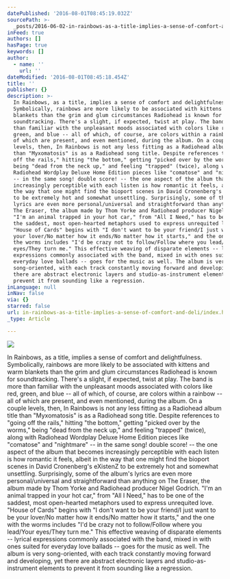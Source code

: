 ```yaml
---
datePublished: '2016-08-01T08:45:19.032Z'
sourcePath: >-
  _posts/2016-06-02-in-rainbows-as-a-title-implies-a-sense-of-comfort-and-deli.md
inFeed: true
authors: []
hasPage: true
keywords: []
author:
  - name: ''
    url: ''
dateModified: '2016-08-01T08:45:18.454Z'
title: ''
publisher: {}
description: >-
  In Rainbows, as a title, implies a sense of comfort and delightfulness.
  Symbolically, rainbows are more likely to be associated with kittens and warm
  blankets than the grim and glum circumstances Radiohead is known for
  soundtracking. There's a slight, if expected, twist at play. The band is more
  than familiar with the unpleasant moods associated with colors like red,
  green, and blue -- all of which, of course, are colors within a rainbow -- all
  of which are present, and even mentioned, during the album. On a couple
  levels, then, In Rainbows is not any less fitting as a Radiohead album title
  than "Myxomatosis" is as a Radiohead song title. Despite references to "going
  off the rails," hitting "the bottom," getting "picked over by the worms,"
  being "dead from the neck up," and feeling "trapped" (twice), along with
  Radiohead Wordplay Deluxe Home Edition pieces like "comatose" and "nightmare"
  -- in the same song! double score! -- the one aspect of the album that becomes
  increasingly perceptible with each listen is how romantic it feels, albeit in
  the way that one might find the bioport scenes in David Cronenberg's eXistenZ
  to be extremely hot and somewhat unsettling. Surprisingly, some of the album's
  lyrics are even more personal/universal and straightforward than anything on
  The Eraser, the album made by Thom Yorke and Radiohead producer Nigel Godrich.
  "I'm an animal trapped in your hot car," from "All I Need," has to be one of
  the saddest, most open-hearted metaphors used to express unrequited love.
  "House of Cards" begins with "I don't want to be your friend/I just want to be
  your lover/No matter how it ends/No matter how it starts," and the one with
  the worms includes "I'd be crazy not to follow/Follow where you lead/Your
  eyes/They turn me." This effective weaving of disparate elements -- lyrical
  expressions commonly associated with the band, mixed in with ones suited for
  everyday love ballads -- goes for the music as well. The album is very
  song-oriented, with each track constantly moving forward and developing, yet
  there are abstract electronic layers and studio-as-instrument elements to
  prevent it from sounding like a regression.
inLanguage: null
inNav: false
via: {}
starred: false
url: in-rainbows-as-a-title-implies-a-sense-of-comfort-and-deli/index.html
_type: Article

---
```

![](https://the-grid-user-content.s3-us-west-2.amazonaws.com/29801b61-50d6-4856-9a2c-539f87343327.png)

In Rainbows, as a title, implies a sense of comfort and delightfulness. Symbolically, rainbows are more likely to be associated with kittens and warm blankets than the grim and glum circumstances Radiohead is known for soundtracking. There's a slight, if expected, twist at play. The band is more than familiar with the unpleasant moods associated with colors like red, green, and blue -- all of which, of course, are colors within a rainbow -- all of which are present, and even mentioned, during the album. On a couple levels, then, In Rainbows is not any less fitting as a Radiohead album title than "Myxomatosis" is as a Radiohead song title. Despite references to "going off the rails," hitting "the bottom," getting "picked over by the worms," being "dead from the neck up," and feeling "trapped" (twice), along with Radiohead Wordplay Deluxe Home Edition pieces like "comatose" and "nightmare" -- in the same song! double score! -- the one aspect of the album that becomes increasingly perceptible with each listen is how romantic it feels, albeit in the way that one might find the bioport scenes in David Cronenberg's eXistenZ to be extremely hot and somewhat unsettling. Surprisingly, some of the album's lyrics are even more personal/universal and straightforward than anything on The Eraser, the album made by Thom Yorke and Radiohead producer Nigel Godrich. "I'm an animal trapped in your hot car," from "All I Need," has to be one of the saddest, most open-hearted metaphors used to express unrequited love. "House of Cards" begins with "I don't want to be your friend/I just want to be your lover/No matter how it ends/No matter how it starts," and the one with the worms includes "I'd be crazy not to follow/Follow where you lead/Your eyes/They turn me." This effective weaving of disparate elements -- lyrical expressions commonly associated with the band, mixed in with ones suited for everyday love ballads -- goes for the music as well. The album is very song-oriented, with each track constantly moving forward and developing, yet there are abstract electronic layers and studio-as-instrument elements to prevent it from sounding like a regression.